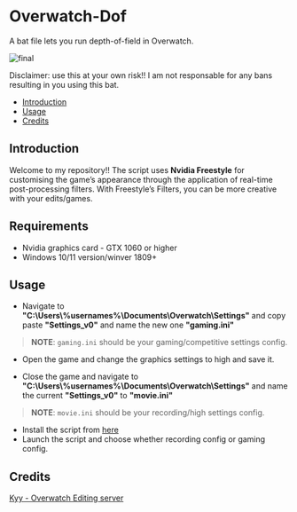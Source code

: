 # Overwatch-Dof
A bat file lets you run depth-of-field in Overwatch.

![final](https://github.com/FlickyOs/OverWatch-2-Depth-of-Maps/assets/86733574/766dadd5-0f33-45d5-b5bc-aaa30abfca05)


Disclaimer: use this at your own risk!! I am not responsable for any bans resulting in you using this bat.
<!-- TOC -->

  - [Introduction](#introduction)
  - [Usage](#usage)
  - [Credits](#credits)

<!-- /TOC -->
## Introduction
Welcome to my repository!! The script uses **Nvidia Freestyle** for customising the game’s appearance through the application of real-time post-processing filters. With Freestyle’s Filters, you can be more creative with your edits/games.

<!-- /TOC -->
## Requirements

- Nvidia graphics card - GTX 1060 or higher
- Windows 10/11 version/winver 1809+

<!-- /TOC -->
## Usage
 - Navigate to **"C:\Users\\%usernames%\Documents\Overwatch\Settings"** and copy paste **"Settings_v0"** and name the new one **"gaming.ini"**
> **NOTE**: `gaming.ini` should be your gaming/competitive settings config.

 - Open the game and change the graphics settings to high and save it.

 - Close the game and navigate to **"C:\Users\\%usernames%\Documents\Overwatch\Settings"** and name the current **"Settings_v0"** to **"movie.ini"** 
> **NOTE**: `movie.ini` should be your recording/high settings config.
- Install the script from [here](https://github.com/FlickyOs/OverWatch-2-Depth-of-Maps/releases/tag/v0.1)
- Launch the script and choose whether recording config or gaming config.

<!-- /TOC -->
## Credits
 [Kyy - Overwatch Editing server](https://discord.gg/EdddxUd7gS)

